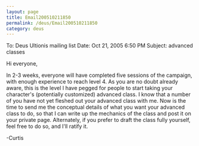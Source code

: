 ```yaml
---
layout: page
title: Email200510211850
permalink: /deus/Email200510211850
category: deus
---
```

To: Deus Ultionis mailing list
Date: Oct 21, 2005 6:50 PM
Subject: advanced classes

Hi everyone,

In 2-3 weeks, everyone will have completed five sessions of the campaign, with enough experience to reach level 4. As you are no doubt already aware, this is the level I have pegged for people to start taking your character's (potentially customized) advanced class. I know that a number of you have not yet fleshed out your advanced class with me. Now is the time to send me the conceptual details of what you want your advanced class to do, so that I can write up the mechanics of the class and post it on your private page. Alternately, if you prefer to draft the class fully yourself, feel free to do so, and I'll ratify it.

-Curtis
